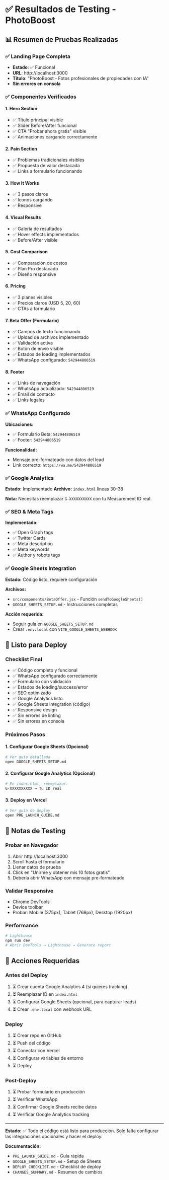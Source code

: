 # ✅ Resultados de Testing - PhotoBoost

## 📊 Resumen de Pruebas Realizadas

### ✅ Landing Page Completa
- **Estado**: ✅ Funcional
- **URL**: http://localhost:3000
- **Título**: "PhotoBoost - Fotos profesionales de propiedades con IA"
- **Sin errores en consola**

### ✅ Componentes Verificados

#### 1. Hero Section
- ✅ Título principal visible
- ✅ Slider Before/After funcional
- ✅ CTA "Probar ahora gratis" visible
- ✅ Animaciones cargando correctamente

#### 2. Pain Section
- ✅ Problemas tradicionales visibles
- ✅ Propuesta de valor destacada
- ✅ Links a formulario funcionando

#### 3. How It Works
- ✅ 3 pasos claros
- ✅ Iconos cargando
- ✅ Responsive

#### 4. Visual Results
- ✅ Galería de resultados
- ✅ Hover effects implementados
- ✅ Before/After visible

#### 5. Cost Comparison
- ✅ Comparación de costos
- ✅ Plan Pro destacado
- ✅ Diseño responsive

#### 6. Pricing
- ✅ 3 planes visibles
- ✅ Precios claros (USD 5, 20, 60)
- ✅ CTAs a formulario

#### 7. Beta Offer (Formulario)
- ✅ Campos de texto funcionando
- ✅ Upload de archivos implementado
- ✅ Validación activa
- ✅ Botón de envío visible
- ✅ Estados de loading implementados
- ✅ WhatsApp configurado: `542944806519`

#### 8. Footer
- ✅ Links de navegación
- ✅ WhatsApp actualizado: `542944806519`
- ✅ Email de contacto
- ✅ Links legales

### ✅ WhatsApp Configurado
**Ubicaciones:**
- ✅ Formulario Beta: `542944806519`
- ✅ Footer: `542944806519`

**Funcionalidad:**
- Mensaje pre-formateado con datos del lead
- Link correcto: `https://wa.me/542944806519`

### ✅ Google Analytics
**Estado:** Implementado
**Archivo:** `index.html` líneas 30-38

**Nota:** Necesitas reemplazar `G-XXXXXXXXXX` con tu Measurement ID real.

### ✅ SEO & Meta Tags
**Implementado:**
- ✅ Open Graph tags
- ✅ Twitter Cards
- ✅ Meta description
- ✅ Meta keywords
- ✅ Author y robots tags

### ✅ Google Sheets Integration
**Estado:** Código listo, requiere configuración

**Archivos:**
- `src/components/BetaOffer.jsx` - Función `sendToGoogleSheets()`
- `GOOGLE_SHEETS_SETUP.md` - Instrucciones completas

**Acción requerida:**
- Seguir guía en `GOOGLE_SHEETS_SETUP.md`
- Crear `.env.local` con `VITE_GOOGLE_SHEETS_WEBHOOK`

## 🚀 Listo para Deploy

### Checklist Final
- ✅ Código completo y funcional
- ✅ WhatsApp configurado correctamente
- ✅ Formulario con validación
- ✅ Estados de loading/success/error
- ✅ SEO optimizado
- ✅ Google Analytics listo
- ✅ Google Sheets integration (código)
- ✅ Responsive design
- ✅ Sin errores de linting
- ✅ Sin errores en consola

### Próximos Pasos

#### 1. Configurar Google Sheets (Opcional)
```bash
# Ver guía detallada
open GOOGLE_SHEETS_SETUP.md
```

#### 2. Configurar Google Analytics (Opcional)
```bash
# En index.html, reemplazar:
G-XXXXXXXXXX → Tu ID real
```

#### 3. Deploy en Vercel
```bash
# Ver guía de deploy
open PRE_LAUNCH_GUIDE.md
```

## 📝 Notas de Testing

### Probar en Navegador
1. Abrir http://localhost:3000
2. Scroll hasta el formulario
3. Llenar datos de prueba
4. Click en "Unirme y obtener mis 10 fotos gratis"
5. Debería abrir WhatsApp con mensaje pre-formateado

### Validar Responsive
- Chrome DevTools
- Device toolbar
- Probar: Mobile (375px), Tablet (768px), Desktop (1920px)

### Performance
```bash
# Lighthouse
npm run dev
# Abrir DevTools → Lighthouse → Generate report
```

## 🎯 Acciones Requeridas

### Antes del Deploy
1. ⏳ Crear cuenta Google Analytics 4 (si quieres tracking)
2. ⏳ Reemplazar ID en `index.html`
3. ⏳ Configurar Google Sheets (opcional, para capturar leads)
4. ⏳ Crear `.env.local` con webhook URL

### Deploy
1. ⏳ Crear repo en GitHub
2. ⏳ Push del código
3. ⏳ Conectar con Vercel
4. ⏳ Configurar variables de entorno
5. ⏳ Deploy

### Post-Deploy
1. ⏳ Probar formulario en producción
2. ⏳ Verificar WhatsApp
3. ⏳ Confirmar Google Sheets recibe datos
4. ⏳ Verificar Google Analytics tracking

---

**Estado:** ✅ Todo el código está listo para producción. Solo falta configurar las integraciones opcionales y hacer el deploy.

**Documentación:**
- `PRE_LAUNCH_GUIDE.md` - Guía rápida
- `GOOGLE_SHEETS_SETUP.md` - Setup de Sheets
- `DEPLOY_CHECKLIST.md` - Checklist de deploy
- `CHANGES_SUMMARY.md` - Resumen de cambios

